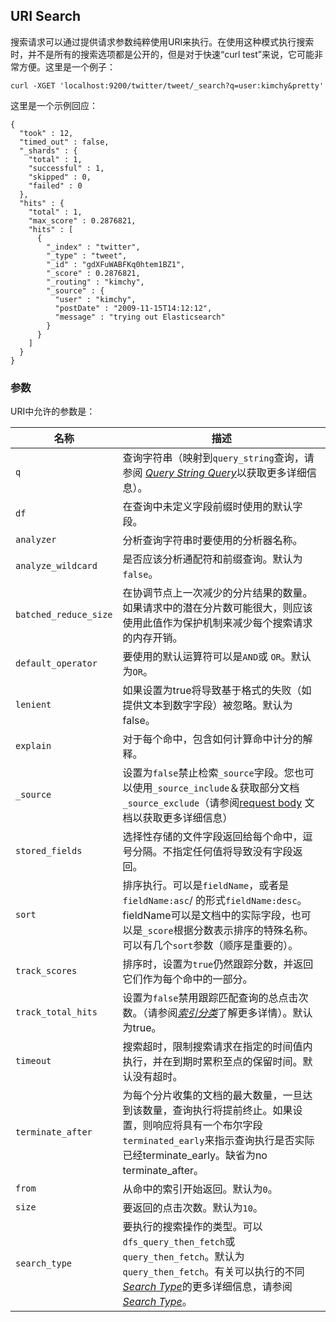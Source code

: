 ## URI Search

搜索请求可以通过提供请求参数纯粹使用URI来执行。在使用这种模式执行搜索时，并不是所有的搜索选项都是公开的，但是对于快速“curl test”来说，它可能非常方便。这里是一个例子：

```
curl -XGET 'localhost:9200/twitter/tweet/_search?q=user:kimchy&pretty'
```

这里是一个示例回应：

```
{
  "took" : 12,
  "timed_out" : false,
  "_shards" : {
    "total" : 1,
    "successful" : 1,
    "skipped" : 0,
    "failed" : 0
  },
  "hits" : {
    "total" : 1,
    "max_score" : 0.2876821,
    "hits" : [
      {
        "_index" : "twitter",
        "_type" : "tweet",
        "_id" : "gdXFuWABFKq0htem1BZ1",
        "_score" : 0.2876821,
        "_routing" : "kimchy",
        "_source" : {
          "user" : "kimchy",
          "postDate" : "2009-11-15T14:12:12",
          "message" : "trying out Elasticsearch"
        }
      }
    ]
  }
}

```

### 参数

URI中允许的参数是：

| 名称                    | 描述                                       |
| --------------------- | ---------------------------------------- |
| `q`                   | 查询字符串（映射到`query_string`查询，请参阅 [*Query String Query*](https://www.elastic.co/guide/en/elasticsearch/reference/current/query-dsl-query-string-query.html)以获取更多详细信息）。 |
| `df`                  | 在查询中未定义字段前缀时使用的默认字段。                     |
| `analyzer`            | 分析查询字符串时要使用的分析器名称。                       |
| `analyze_wildcard`    | 是否应该分析通配符和前缀查询。默认为`false`。               |
| `batched_reduce_size` | 在协调节点上一次减少的分片结果的数量。如果请求中的潜在分片数可能很大，则应该使用此值作为保护机制来减少每个搜索请求的内存开销。 |
| `default_operator`    | 要使用的默认运算符可以是`AND`或 `OR`。默认为`OR`。         |
| `lenient`             | 如果设置为true将导致基于格式的失败（如提供文本到数字字段）被忽略。默认为false。 |
| `explain`             | 对于每个命中，包含如何计算命中计分的解释。                    |
| `_source`             | 设置为`false`禁止检索`_source`字段。您也可以使用`_source_include`＆获取部分文档`_source_exclude`（请参阅[request body](https://www.elastic.co/guide/en/elasticsearch/reference/current/search-request-source-filtering.html) 文档以获取更多详细信息） |
| `stored_fields`       | 选择性存储的文件字段返回给每个命中，逗号分隔。不指定任何值将导致没有字段返回。  |
| `sort`                | 排序执行。可以是`fieldName`，或者是 `fieldName:asc`/ 的形式`fieldName:desc`。fieldName可以是文档中的实际字段，也可以是`_score`根据分数表示排序的特殊名称。可以有几个`sort`参数（顺序是重要的）。 |
| `track_scores`        | 排序时，设置为`true`仍然跟踪分数，并返回它们作为每个命中的一部分。     |
| `track_total_hits`    | 设置为`false`禁用跟踪匹配查询的总点击次数。（请参阅[*索引分类*](https://www.elastic.co/guide/en/elasticsearch/reference/current/index-modules-index-sorting.html)了解更多详情）。默认为true。 |
| `timeout`             | 搜索超时，限制搜索请求在指定的时间值内执行，并在到期时累积至点的保留时间。默认没有超时。 |
| `terminate_after`     | 为每个分片收集的文档的最大数量，一旦达到该数量，查询执行将提前终止。如果设置，则响应将具有一个布尔字段`terminated_early`来指示查询执行是否实际已经terminate_early。缺省为no terminate_after。 |
| `from`                | 从命中的索引开始返回。默认为`0`。                       |
| `size`                | 要返回的点击次数。默认为`10`。                        |
| `search_type`         | 要执行的搜索操作的类型。可以 `dfs_query_then_fetch`或`query_then_fetch`。默认为`query_then_fetch`。有关可以执行的不同[*Search Type*](https://www.elastic.co/guide/en/elasticsearch/reference/current/search-request-search-type.html)的更多详细信息，请参阅[*Search Type*](https://www.elastic.co/guide/en/elasticsearch/reference/current/search-request-search-type.html)。 |